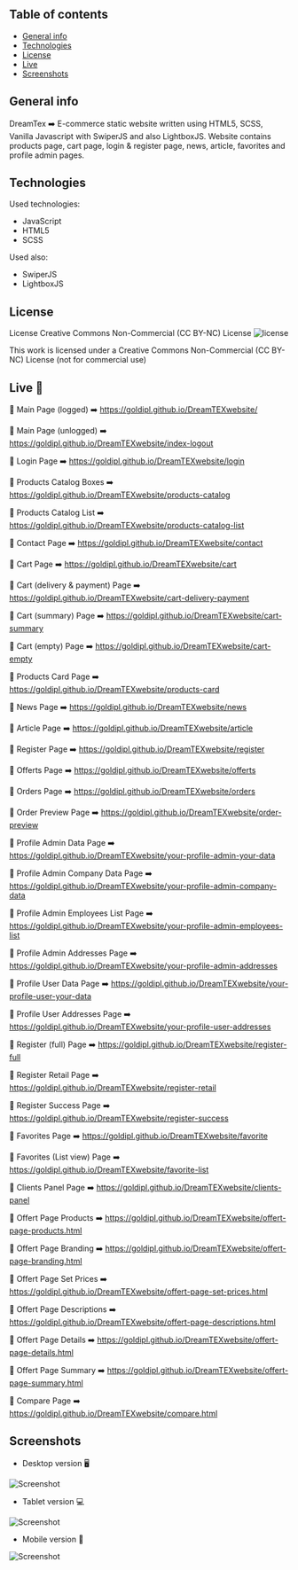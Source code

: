 ## Table of contents
* [General info](#general-info)
* [Technologies](#technologies)
* [License](#license)
* [Live](#live-star2)
* [Screenshots](#screenshots)

## General info
DreamTex :arrow_right: E-commerce static website written using HTML5, SCSS, Vanilla Javascript with SwiperJS and also LightboxJS. Website contains products page, cart page, login & register page, news, article, favorites and profile admin pages.

## Technologies   
Used technologies:
* JavaScript
* HTML5
* SCSS

Used also:
* SwiperJS
* LightboxJS

## License
License Creative Commons Non-Commercial (CC BY-NC) License ![license](https://mirrors.creativecommons.org/presskit/buttons/88x31/svg/by-nc.svg)

This work is licensed under a Creative Commons Non-Commercial (CC BY-NC) License (not for commercial use)

## Live :star2:  
:large_orange_diamond: Main Page (logged) :arrow_right: https://goldipl.github.io/DreamTEXwebsite/    

:large_orange_diamond: Main Page (unlogged) :arrow_right: https://goldipl.github.io/DreamTEXwebsite/index-logout  

:large_orange_diamond: Login Page :arrow_right: https://goldipl.github.io/DreamTEXwebsite/login  

:large_orange_diamond: Products Catalog Boxes :arrow_right: https://goldipl.github.io/DreamTEXwebsite/products-catalog   

:large_orange_diamond: Products Catalog List :arrow_right: https://goldipl.github.io/DreamTEXwebsite/products-catalog-list       

:large_orange_diamond: Contact Page :arrow_right: https://goldipl.github.io/DreamTEXwebsite/contact   

:large_orange_diamond: Cart Page :arrow_right: https://goldipl.github.io/DreamTEXwebsite/cart  

:large_orange_diamond: Cart (delivery & payment) Page :arrow_right: https://goldipl.github.io/DreamTEXwebsite/cart-delivery-payment   

:large_orange_diamond: Cart (summary) Page :arrow_right: https://goldipl.github.io/DreamTEXwebsite/cart-summary   

:large_orange_diamond: Cart (empty) Page :arrow_right: https://goldipl.github.io/DreamTEXwebsite/cart-empty  

:large_orange_diamond: Products Card Page :arrow_right: https://goldipl.github.io/DreamTEXwebsite/products-card    
    
:large_orange_diamond: News Page :arrow_right: https://goldipl.github.io/DreamTEXwebsite/news       

:large_orange_diamond: Article Page :arrow_right: https://goldipl.github.io/DreamTEXwebsite/article       

:large_orange_diamond: Register Page :arrow_right: https://goldipl.github.io/DreamTEXwebsite/register      

:large_orange_diamond: Offerts Page :arrow_right: https://goldipl.github.io/DreamTEXwebsite/offerts    

:large_orange_diamond: Orders Page :arrow_right: https://goldipl.github.io/DreamTEXwebsite/orders      

:large_orange_diamond: Order Preview Page :arrow_right: https://goldipl.github.io/DreamTEXwebsite/order-preview      

:large_orange_diamond: Profile Admin Data Page :arrow_right: https://goldipl.github.io/DreamTEXwebsite/your-profile-admin-your-data  

:large_orange_diamond: Profile Admin Company Data Page :arrow_right: https://goldipl.github.io/DreamTEXwebsite/your-profile-admin-company-data     

:large_orange_diamond: Profile Admin Employees List Page :arrow_right: https://goldipl.github.io/DreamTEXwebsite/your-profile-admin-employees-list    

:large_orange_diamond: Profile Admin Addresses Page :arrow_right: https://goldipl.github.io/DreamTEXwebsite/your-profile-admin-addresses     

:large_orange_diamond: Profile User Data Page :arrow_right: https://goldipl.github.io/DreamTEXwebsite/your-profile-user-your-data      

:large_orange_diamond: Profile User Addresses Page :arrow_right: https://goldipl.github.io/DreamTEXwebsite/your-profile-user-addresses     

:large_orange_diamond: Register (full) Page :arrow_right: https://goldipl.github.io/DreamTEXwebsite/register-full      

:large_orange_diamond: Register Retail Page :arrow_right: https://goldipl.github.io/DreamTEXwebsite/register-retail        

:large_orange_diamond: Register Success Page :arrow_right: https://goldipl.github.io/DreamTEXwebsite/register-success                 

:large_orange_diamond: Favorites Page :arrow_right: https://goldipl.github.io/DreamTEXwebsite/favorite       

:large_orange_diamond: Favorites (List view) Page :arrow_right: https://goldipl.github.io/DreamTEXwebsite/favorite-list   

:large_orange_diamond: Clients Panel Page :arrow_right: https://goldipl.github.io/DreamTEXwebsite/clients-panel     

:large_orange_diamond: Offert Page Products :arrow_right: https://goldipl.github.io/DreamTEXwebsite/offert-page-products.html   

:large_orange_diamond: Offert Page Branding :arrow_right: https://goldipl.github.io/DreamTEXwebsite/offert-page-branding.html  

:large_orange_diamond: Offert Page Set Prices :arrow_right: https://goldipl.github.io/DreamTEXwebsite/offert-page-set-prices.html

:large_orange_diamond: Offert Page Descriptions :arrow_right: https://goldipl.github.io/DreamTEXwebsite/offert-page-descriptions.html

:large_orange_diamond: Offert Page Details :arrow_right: https://goldipl.github.io/DreamTEXwebsite/offert-page-details.html

:large_orange_diamond: Offert Page Summary :arrow_right: https://goldipl.github.io/DreamTEXwebsite/offert-page-summary.html  

:large_orange_diamond: Compare Page :arrow_right: https://goldipl.github.io/DreamTEXwebsite/compare.html

## Screenshots
* Desktop version :desktop_computer:   

![Screenshot](./screenshots/dreamtex-desktop.png)  

* Tablet version :computer:   

![Screenshot](./screenshots/dreamtext-tablet.png)  

* Mobile version :iphone:      

![Screenshot](./screenshots/dreamtex-mobile.png)  